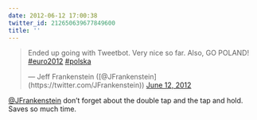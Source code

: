 ```yaml
---
date: 2012-06-12 17:00:38
twitter_id: 212650639677849600
title: ''
---
```


<blockquote class="twitter-tweet"><p lang="en" dir="ltr">Ended up going with Tweetbot. Very nice so far. Also, GO POLAND! <a href="https://twitter.com/hashtag/euro2012?src=hash&amp;ref_src=twsrc%5Etfw">#euro2012</a> <a href="https://twitter.com/hashtag/polska?src=hash&amp;ref_src=twsrc%5Etfw">#polska</a></p>&mdash; Jeff Frankenstein ([@JFrankenstein](https://twitter.com/JFrankenstein)) <a href="https://twitter.com/JFrankenstein/status/212638730190725120?ref_src=twsrc%5Etfw">June 12, 2012</a></blockquote>
<script async src="https://platform.twitter.com/widgets.js" charset="utf-8"></script>

[@JFrankenstein](https://twitter.com/JFrankenstein) don’t forget about the double tap and the tap and hold. Saves so much time.
